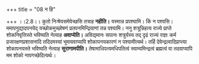 +++
title = "08 न हि"

+++
।।2.8।। कुतो निःश्रेयसमेवेच्छसि तत्राह **नहीति।** यस्मान्न प्रपश्यामि।
किं न पश्यसि। ममापनुद्यादपनयेद् यच्छोकमुच्छोषणं प्रतपनमिन्द्रियाणां तन्न
पश्यामि। ननु शत्रून्निहत्य राज्ये प्राप्ते शोकनिवृत्तिस्ते भविष्यति
नेत्याह **अवाप्येति।** अविद्यमानः सपत्नः शत्रुर्यस्य तद् दृढं राज्यं
राज्ञः कर्म प्रजारक्षणप्रशासनादि तदिदमस्यां भूमाववाप्यापि शोकापनयकारणं न
पश्यामीत्यर्थ। तर्हि देवेन्द्रत्वादिप्राप्त्या शोकापनयस्ते भविष्यति
नेत्याह **सुराणामपीति।** तेषामाधिपत्यमधिपतित्वं स्वाम्यमिन्द्रत्वं
ब्रह्मत्वं वा तदवाप्यापि मम शोको नापगच्छेदित्यर्थः।  
